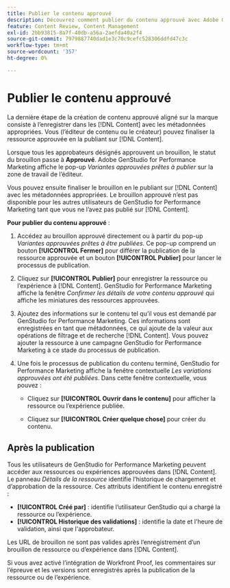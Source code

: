 ```yaml
---
title: Publier le contenu approuvé
description: Découvrez comment publier du contenu approuvé avec Adobe GenStudio for Performance Marketing.
feature: Content Review, Content Management
exl-id: 2bb93815-8a7f-40db-a56a-2aefda40a2f4
source-git-commit: 7979887740dad1e3c70c9cefc528306ddfd47c3c
workflow-type: tm+mt
source-wordcount: '357'
ht-degree: 0%

---
```


# Publier le contenu approuvé

La dernière étape de la création de contenu approuvé aligné sur la marque consiste à l’enregistrer dans les [!DNL Content] avec les métadonnées appropriées. Vous (l’éditeur de contenu ou le créateur) pouvez finaliser la ressource approuvée en la publiant sur [!DNL Content].

Lorsque tous les approbateurs désignés approuvent un brouillon, le statut du brouillon passe à **Approuvé**. Adobe GenStudio for Performance Marketing affiche le pop-up _Variantes approuvées prêtes à publier_ sur la zone de travail de l’éditeur.

Vous pouvez ensuite finaliser le brouillon en le publiant sur [!DNL Content] avec les métadonnées appropriées. Le brouillon approuvé n’est pas disponible pour les autres utilisateurs de GenStudio for Performance Marketing tant que vous ne l’avez pas publié sur [!DNL Content].

**Pour publier du contenu approuvé** :

1. Accédez au brouillon approuvé directement ou à partir du pop-up _Variantes approuvées prêtes à être publiées_. Ce pop-up comprend un bouton **[!UICONTROL Fermer]** pour différer la publication de la ressource approuvée et un bouton **[!UICONTROL Publier]** pour lancer le processus de publication.

1. Cliquez sur **[!UICONTROL Publier]** pour enregistrer la ressource ou l’expérience à [!DNL Content]. GenStudio for Performance Marketing affiche la fenêtre _Confirmer les détails de votre contenu approuvé_ qui affiche les miniatures des ressources approuvées.

1. Ajoutez des informations sur le contenu tel qu’il vous est demandé par GenStudio for Performance Marketing. Ces informations sont enregistrées en tant que métadonnées, ce qui ajoute de la valeur aux opérations de filtrage et de recherche [!DNL Content]. Vous pouvez ajouter la ressource à une campagne GenStudio for Performance Marketing à ce stade du processus de publication.

1. Une fois le processus de publication du contenu terminé, GenStudio for Performance Marketing affiche la fenêtre contextuelle _Les variations approuvées ont été publiées_. Dans cette fenêtre contextuelle, vous pouvez :

   * Cliquez sur **[!UICONTROL Ouvrir dans le contenu]** pour afficher la ressource ou l’expérience publiée.

   * Cliquez sur **[!UICONTROL Créer quelque chose]** pour créer du contenu.

## Après la publication

Tous les utilisateurs de GenStudio for Performance Marketing peuvent accéder aux ressources ou expériences approuvées dans [!DNL Content]. Le panneau _Détails de la ressource_ identifie l’historique de chargement et d’approbation de la ressource. Ces attributs identifient le contenu enregistré :

* **[!UICONTROL Créé par]** : identifie l’utilisateur GenStudio qui a chargé la ressource ou l’expérience.
* **[!UICONTROL Historique des validations]** : identifie la date et l&#39;heure de validation, ainsi que l&#39;approbateur.

Les URL de brouillon ne sont pas valides après l’enregistrement d’un brouillon de ressource ou d’expérience dans [!DNL Content].

Si vous avez activé l’intégration de Workfront Proof, les commentaires sur l’épreuve et les versions sont enregistrés après la publication de la ressource ou de l’expérience.
